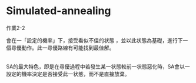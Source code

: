# Simulated-annealing
作業2-2

會在一「設定的機率」下，接受看似不佳的状態 ，並以此状態為基礎，進行下一個尋優動作。此一尋優路線有可能找到最佳解。<br><br>

SA的最大特色，即是在尋優過程中若發生某一状態較前一状態惡化時，SA會以一設定的機率決定是否接受此一状態，而不是直接放棄。
